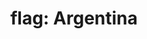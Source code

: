 ---
layout: flags
title: "flag: Argentina"
emoji: flag_argentina
permalink: 🇦🇷.html
image: assets/img/3moji/flag_argentina.png
---